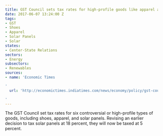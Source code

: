 ```yaml
---
title: GST Council sets tax rates for high-profile goods like apparel and solar panels
date: 2017-06-07 13:24:00 Z
tags:
- GST
- Shoes
- Apparel
- Solar Panels
- Solar
states:
- Center-State Relations
sectors:
- Energy
subsectors:
- Renewables
sources:
- name: 'Economic Times

'
  url: 'http://economictimes.indiatimes.com/news/economy/policy/gst-council-clears-rules-states-agree-to-july-1-rollout/articleshow/58974831.cms

'
---
```


The GST Council set tax rates for six controversial or high-profile types of goods, including shoes, apparel, and solar panels. Revising an earlier decision to tax solar panels at 18 percent, they will now be taxed at 5 percent.
